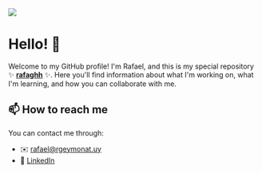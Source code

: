 <img src="https://media.licdn.com/dms/image/D4D16AQE9DAUgU5Ok-w/profile-displaybackgroundimage-shrink_350_1400/0/1714360483475?e=1726099200&v=beta&t=EOCcyLM8DyoF4zU0Z6gdZnyc-kLOXZIkHd9I4MIbvWM"/>

# Hello! 👋
Welcome to my GitHub profile! I'm Rafael, and this is my special repository ✨ **[rafaghh][website]** ✨. Here you'll find information about what I'm working on, what I'm learning, and how you can collaborate with me.

## 📫 How to reach me
You can contact me through:
- ✉️ [rafael@rgeymonat.uy](mailto:rafael@rgeymonat.uy)
- 🔗 [LinkedIn](https://www.linkedin.com/in/rafael-geymonat/)


[website]: https://github.rgeymonat.uy/

